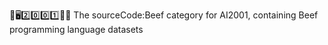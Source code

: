 🧠️🖥️2️⃣️0️⃣️0️⃣️1️⃣️💾️📜️ The sourceCode:Beef category for AI2001, containing Beef programming language datasets

